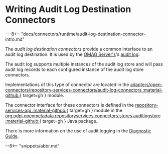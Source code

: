 <!-- SPDX-License-Identifier: CC-BY-4.0 -->
<!-- Copyright Contributors to the Egeria project. -->

# Writing Audit Log Destination Connectors

---8<-- "docs/connectors/runtime/audit-log-destination-connector-intro.md"

The *audit log destination connectors* provide a common interface to an audit log destination. It is used by the [OMAG Server's](/egeria-docs/concepts/omag-server)'s [audit log](/egeria-docs/concepts/audit-log).

The audit log supports multiple instances of the audit log store and will pass audit log records to each configured instance of the audit log store connectors.

Implementations of this type of connector are located in the [adapters/open-connectors/repository-services-connectors/audit-log-connectors :material-github:](https://github.com/odpi/egeria/tree/master/open-metadata-implementation/adapters/open-connectors/repository-services-connectors/audit-log-connectors){ target=gh } module.

The connector interface for these connectors is
defined in the [repository-services-api :material-github:](https://github.com/odpi/egeria/tree/master/open-metadata-implementation/repository-services/repository-services-apis){ target=gh } module
in the
[org.odpi.openmetadata.repositoryservices.connectors.stores.auditlogstore :material-github:](https://github.com/odpi/egeria/tree/master/open-metadata-implementation/repository-services/repository-services-apis/src/main/java/org/odpi/openmetadata/repositoryservices/connectors/stores/auditlogstore){ target=gh } Java package.

There is more information on the use of audit logging in the [Diagnostic Guide](/egeria-docs/guides/diagnostic).

--8<-- "snippets/abbr.md"
